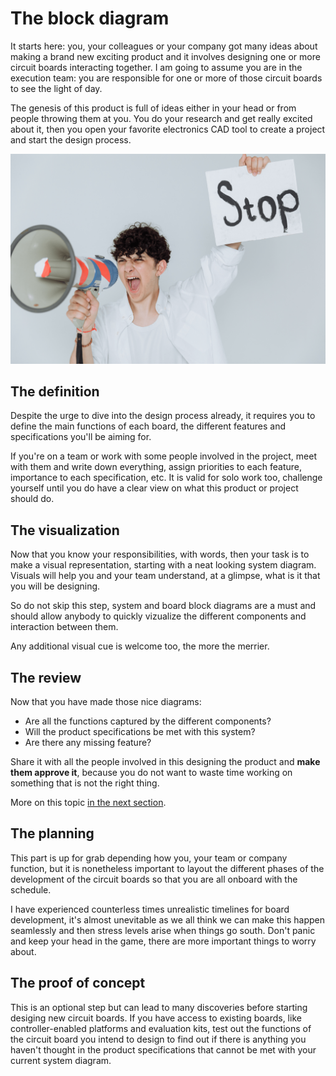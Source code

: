 # The block diagram

It starts here: you, your colleagues or your company got many ideas about making a brand new exciting product and it involves designing one or more circuit boards interacting together.
I am going to assume you are in the execution team: you are responsible for one or more of those circuit boards to see the light of day.

The genesis of this product is full of ideas either in your head or from people throwing them at you.
You do your research and get really excited about it, then you open your favorite electronics CAD tool to create a project and start the design process.

![STOP](assets/images/stop.png)

## The definition

Despite the urge to dive into the design process already, it requires you to define the main functions of each board, the different features and specifications you'll be aiming for.

If you're on a team or work with some people involved in the project, meet with them and write down everything, assign priorities to each feature, importance to each specification, etc.
It is valid for solo work too, challenge yourself until you do have a clear view on what this product or project should do.

## The visualization

Now that you know your responsibilities, with words, then your task is to make a visual representation, starting with a neat looking system diagram. Visuals will help you and your team understand, at a glimpse, what is it that you will be designing.

So do not skip this step, system and board block diagrams are a must and should allow anybody to quickly vizualize the different components and interaction between them.

Any additional visual cue is welcome too, the more the merrier.

## The review

Now that you have made those nice diagrams:

- Are all the functions captured by the different components?
- Will the product specifications be met with this system?
- Are there any missing feature?

Share it with all the people involved in this designing the product and **make them approve it**, because you do not want to waste time working on something that is not the right thing.

More on this topic [in the next section](../review/).

## The planning

This part is up for grab depending how you, your team or company function, but it is nonetheless important to layout the different phases of the development of the circuit boards so that you are all onboard with the schedule.

I have experienced counterless times unrealistic timelines for board development, it's almost unevitable as we all think we can make this happen seamlessly and then stress levels arise when things go south. Don't panic and keep your head in the game, there are more important things to worry about.

## The proof of concept

This is an optional step but can lead to many discoveries before starting desiging new circuit boards.
If you have access to existing boards, like controller-enabled platforms and evaluation kits, test out the functions of the circuit board you intend to design to find out if there is anything you haven't thought in the product specifications that cannot be met with your current system diagram.

